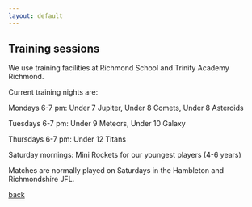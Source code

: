 ```yaml
---
layout: default
---
```


## Training sessions

We use training facilities at Richmond School and Trinity Academy Richmond.

Current training nights are:

Mondays 6-7 pm:  Under 7 Jupiter, Under 8 Comets, Under 8 Asteroids

Tuesdays 6-7 pm: Under 9 Meteors, Under 10 Galaxy

Thursdays 6-7 pm: Under 12 Titans

Saturday mornings:  Mini Rockets for our youngest players (4-6 years)

Matches are normally played on Saturdays in the Hambleton and Richmondshire JFL.

[back](./)
